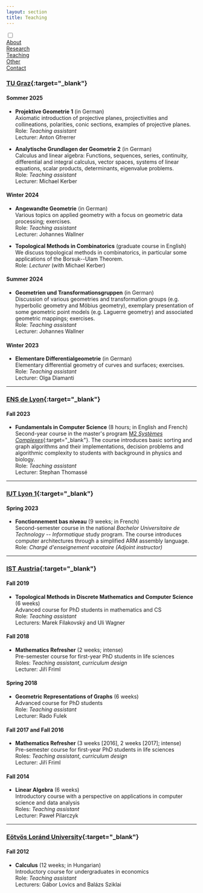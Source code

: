```yaml
---
layout: section
title: Teaching
---
```


<div class="flex-container">
  <input id="toggle" type="checkbox">
  <div class="flex-item"><a href="{{ "/" | absolute_url }}">About</a></div>
  <div class="flex-item"><a href="research.html">Research</a></div>
  <div class="flex-item" id="active"><a href="teaching.html">Teaching</a></div>
  <div class="flex-item"><a href="other.html">Other</a></div>
  <div class="flex-item"><a href="contact.html">Contact</a></div>
  <div class="flex-item" id="hamburger">
    <label for="toggle">
      <i class="fas fa-bars" id="bars"></i>
      <i class="fas fa-times" id="times"></i>
    </label>
    </div>
</div>

### [TU Graz](https://www.tugraz.at/en/home){:target="_blank"}

#### Sommer 2025

- **Projektive Geometrie 1** (in German) <br> Axiomatic introduction of projective planes, projectivities and collineations, polarities, conic sections, examples of projective planes. <br> Role: _Teaching assistant_ <br> Lecturer: Anton Gfrerrer

- **Analytische Grundlagen der Geometrie 2** (in German) <br> Calculus and linear algebra: Functions, sequences, series, continuity, differential and integral calculus, vector spaces, systems of linear equations, scalar products, determinants, eigenvalue problems. <br> Role: _Teaching assistant_ <br> Lecturer: Michael Kerber

#### Winter 2024

- **Angewandte Geometrie** (in German) <br> Various topics on applied geometry with a focus on geometric data processing; exercises. <br> Role: _Teaching assistant_ <br> Lecturer: Johannes Wallner

- **Topological Methods in Combinatorics** (graduate course in English) <br> We discuss topological methods in combinatorics, in particular some applications of the Borsuk--Ulam Theorem. <br> Role: _Lecturer_ (with Michael Kerber)

#### Summer 2024

- **Geometrien und Transformationsgruppen** (in German) <br> Discussion of various geometries and transformation groups (e.g. hyperbolic geometry and Möbius geometry), exemplary presentation of some geometric point models (e.g. Laguerre geometry) and associated geometric mappings; exercises. <br> Role: _Teaching assistant_ <br> Lecturer: Johannes Wallner

#### Winter 2023

- **Elementare Differentialgeometrie** (in German) <br> Elementary differential geometry of curves and surfaces; exercises. <br> Role: _Teaching assistant_ <br> Lecturer: Olga Diamanti

___


### [ENS de Lyon](https://www.ens-lyon.fr/en/){:target="_blank"}

#### Fall 2023

- **Fundamentals in Computer Science** (8 hours; in English and French) <br> Second-year course in the master's program [M2 _Systèmes Complexes_](https://www.ens-lyon.fr/MasterSDM/fr/master-2/m2-systemes-complexes){:target="_blank"}. The course introduces basic sorting and graph algorithms and their implementations, decision problems and algorithmic complexity to students with background in physics and biology. <br> Role: _Teaching assistant_ <br> Lecturer: Stephan Thomassé

___


### [IUT Lyon 1](https://iut.univ-lyon1.fr/){:target="_blank"}

#### Spring 2023

- **Fonctionnement bas niveau** (9 weeks; in French) <br> Second-semester course in the national _Bachelor Universitaire de Technology -- Informatique_ study program. The course introduces computer architectures through a simplified ARM assembly language. <br> Role: _Chargé d'enseignement vacataire (Adjoint instructor)_

___


### [IST Austria](https://phd.pages.ista.ac.at/){:target="_blank"}

#### Fall 2019

- **Topological Methods in Discrete Mathematics and Computer Science** (6 weeks) <br> Advanced course for PhD students in mathematics and CS <br> Role: _Teaching assistant_ <br> Lecturers: Marek Filakovský and Uli Wagner

#### Fall 2018

- **Mathematics Refresher** (2 weeks; intense) <br> Pre-semester course for first-year PhD students in life sciences <br> Roles: _Teaching assistant_, _curriculum design_ <br> Lecturer: Jiří Friml

#### Spring 2018

- **Geometric Representations of Graphs** (6 weeks) <br> Advanced course for PhD students <br>  Role: _Teaching assistant_ <br> Lecturer: Rado Fulek

#### Fall 2017 and Fall 2016

- **Mathematics Refresher** (3 weeks [2016], 2 weeks [2017]; intense) <br> Pre-semester course for first-year PhD students in life sciences <br> Roles: _Teaching assistant_, _curriculum design_ <br> Lecturer: Jiří Friml

#### Fall 2014

- **Linear Algebra** (6 weeks) <br> Introductory course with a perspective on applications in computer science and data analysis <br> Roles: _Teaching assistant_ <br> Lecturer: Paweł Pilarczyk

___


### [Eötvös Loránd University](https://www.elte.hu/en/){:target="_blank"}

#### Fall 2012

- **Calculus** (12 weeks; in Hungarian) <br> Introductory course for undergraduates in economics <br> Role: _Teaching assistant_ <br> Lecturers: Gábor Lovics and Balázs Sziklai
